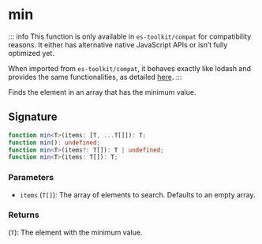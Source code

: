 # min

::: info
This function is only available in `es-toolkit/compat` for compatibility reasons. It either has alternative native JavaScript APIs or isn’t fully optimized yet.

When imported from `es-toolkit/compat`, it behaves exactly like lodash and provides the same functionalities, as detailed [here](../../../compatibility.md).
:::

Finds the element in an array that has the minimum value.


## Signature

```typescript
function min<T>(items: [T, ...T[]]): T;
function min(): undefined;
function min<T>(items?: T[]): T | undefined;
function min<T>(items: T[]): T;
```

### Parameters

- `items` (`T[]`): The array of elements to search. Defaults to an empty array.

### Returns

(`T`): The element with the minimum value.